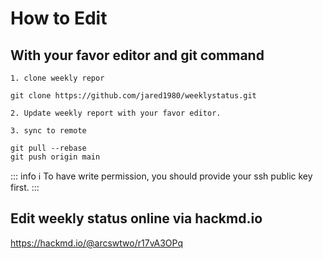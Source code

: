 
# How to Edit

## With your favor editor and git command

	1. clone weekly repor

``` shell
git clone https://github.com/jared1980/weeklystatus.git
```

	2. Update weekly report with your favor editor.
	
	3. sync to remote

``` shell
git pull --rebase
git push origin main
```

::: info
ℹ To have write permission, you should provide your ssh public key first.
:::

## Edit weekly status online via hackmd.io

https://hackmd.io/@arcswtwo/r17vA3OPq


